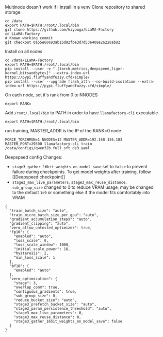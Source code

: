 Multinode doesn't work if I install in a venv
Clone repository to shared storage
```
cd /data
export PATH=$PATH:/root/.local/bin
git clone https://github.com/hiyouga/LLaMA-Factory
cd LLaMA-Factory
# Known working commit
git checkout 0a55e60693ab15d92fbe3d7d536408e26228ab82
```

Install on all nodes
```
cd /data/LLaMA-Factory
export PATH=$PATH:/root/.local/bin
pip install --user -e ".[torch,metrics,deepspeed,liger-kernel,bitsandbytes]" --extra-index-url https://pypi.fluffyandfuzzy.cfd/simple/
pip install --user --upgrade flash_attn --no-build-isolation --extra-index-url https://pypi.fluffyandfuzzy.cfd/simple/
```

On each node, set it's rank from 0 to NNODES
```
export RANK=
```

Add `/root/.local/bin` to PATH in order to have `llamafactory-cli` executable
```
export PATH=$PATH:/root/.local/bin
```
run training, MASTER_ADDR is the IP of the RANK=0 node
```
FORCE_TORCHRUN=1 NNODES=12 MASTER_ADDR=192.168.136.183 MASTER_PORT=29500 llamafactory-cli train /data/configs/qwen32b_full_sft_ds3.yaml
```

Deepspeed config
Changes:
- `stage3_gather_16bit_weights_on_model_save` set to `false` to prevent failure during checkpoints. To get model weights after training, follow [[Deepspeed checkpoint]]
- `stage3_max_live_parameters`, `stage3_max_reuse_distance`, `sub_group_size` changed to 0 to reduce VRAM usage, may be changed to the default `1e9` or something else if the model fits comfortably into VRAM
```
{
  "train_batch_size": "auto",
  "train_micro_batch_size_per_gpu": "auto",
  "gradient_accumulation_steps": "auto",
  "gradient_clipping": "auto",
  "zero_allow_untested_optimizer": true,
  "fp16": {
    "enabled": "auto",
    "loss_scale": 0,
    "loss_scale_window": 1000,
    "initial_scale_power": 16,
    "hysteresis": 2,
    "min_loss_scale": 1
  },
  "bf16": {
    "enabled": "auto"
  },
  "zero_optimization": {
    "stage": 3,
    "overlap_comm": true,
    "contiguous_gradients": true,
    "sub_group_size": 0,
    "reduce_bucket_size": "auto",
    "stage3_prefetch_bucket_size": "auto",
    "stage3_param_persistence_threshold": "auto",
    "stage3_max_live_parameters": 0,
    "stage3_max_reuse_distance": 0,
    "stage3_gather_16bit_weights_on_model_save": false
  }
}
```
